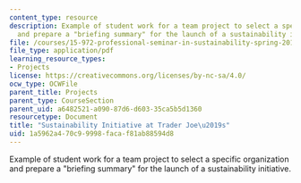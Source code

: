 ```yaml
---
content_type: resource
description: Example of student work for a team project to select a specific organization
  and prepare a "briefing summary" for the launch of a sustainability initiative.
file: /courses/15-972-professional-seminar-in-sustainability-spring-2010/1a5962a470c99998facaf81ab88594d8_MIT15_972S10_pres03.pdf
file_type: application/pdf
learning_resource_types:
- Projects
license: https://creativecommons.org/licenses/by-nc-sa/4.0/
ocw_type: OCWFile
parent_title: Projects
parent_type: CourseSection
parent_uid: a6482521-a090-87d6-d603-35ca5b5d1360
resourcetype: Document
title: "Sustainability Initiative at Trader Joe\u2019s"
uid: 1a5962a4-70c9-9998-faca-f81ab88594d8
---
```

Example of student work for a team project to select a specific organization and prepare a "briefing summary" for the launch of a sustainability initiative.